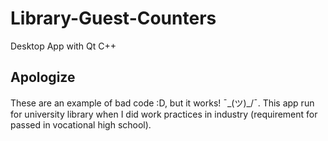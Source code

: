 # Library-Guest-Counters
Desktop App with Qt C++
## Apologize
These are an example of bad code :D, but it works! ¯\_(ツ)_/¯. This app run for university library when I did work practices in industry (requirement for passed in vocational high school).
